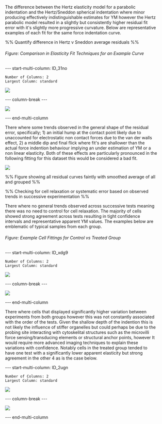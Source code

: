 
The difference between the Hertz elasticity model for a parabolic indentation and the Hertz/Sneddon spherical indentation where minor producing effectively indistinguishable estimates for YM however the Hertz parabolic model resulted in a slightly but consistently higher residual fit error with it's slightly more progressive curvature.  Below are representative examples of each fit for the same force indentation curve.

%% Quantify difference in Hertz v Sneddon average residuals %%

###### Figure: Comparison in Elasticity Fit Techniques for an Example Curve
--- start-multi-column: ID_31no
```column-settings
Number of Columns: 2
Largest Column: standard
```


![](Projects/Uni%20Projects/Individual%20project/Workspace/Figures/Fit%20Quality/Experiments/Sneddon/Control/Control-2011.03.22-18.41.44.svg)


--- column-break ---


![](Projects/Uni%20Projects/Individual%20project/Workspace/Figures/Fit%20Quality/Experiments/Hertz/Control/Control-2011.03.22-18.41.44.svg)


--- end-multi-column

There where some trends observed in the general shape of the residual error, specifically; 1) an initial hump at the contact point likely due to unaccounted for electrostatic non contact forces due to the van der walls effect,  2) a middle dip and final flick where fit's are shallower than the actual force indention behaviour implying an under estimation of YM or a non linear elasticity. Both of these effects are particularly pronounced in the following fitting for this dataset this would be considered a bad fit.

![](Projects/Uni%20Projects/Individual%20project/Workspace/Figures/Fit%20Quality/Experiments/Sneddon/Control/Control-2011.03.22-19.35.48.svg)

%% Figure showing all residual curves faintly with smoothed average of all and grouped %%


%% Checking for cell relaxation or systematic error based on observed trends in successive experimentation %%

There where no general trends observed across successive tests meaning there was no need to control for cell relaxation. The majority of cells showed strong agreement across tests resulting in tight confidence intervals and representative apparent YM values. The examples below are emblematic of typical samples from each group.

###### Figure: Example Cell Fittings for Control vs Treated Group


--- start-multi-column: ID_xdg9
```column-settings
Number of Columns: 2
Largest Column: standard
```


![](Control-Cell6.svg)


--- column-break ---


![](Treated-Cell12.svg)


--- end-multi-column


There where cells that displayed significantly higher variation between experiments from both groups however this was not constantly associated with the order of the tests. Given the shallow depth of the indention this is not likely the influence of stiffer organelles but could perhaps be due to the probing site interacting with cytoskelital structures such as the microvilli force sensing/transducing elements or structural anchor points, however It would require more advanced imaging techniques to explain these variations with confidence. Notably cells in the treated group tended to have one test with a significantly lower apparent elasticity but strong agreement in the other 4 as is the case below. 

--- start-multi-column: ID_2ugn
```column-settings
Number of Columns: 2
Largest Column: standard
```


![](Control-Cell4.svg)


--- column-break ---


![](Treated-Cell7.svg)


--- end-multi-column


